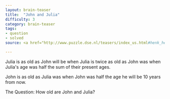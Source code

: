```yaml
---
layout: brain-teaser
title:  "John and Julia"
difficulty: 3
category: brain-teaser
tags:
- question
- solved
source: <a href="http://www.puzzle.dse.nl/teasers/index_us.html#henk_helma">Ultimate Puzzle Size</a>

---
```


Julia is as old as John will be when Julia is twice as old as John was when Julia's age was half the sum of their present ages.

John is as old as Julia was when John was half the age he will be 10 years from now.

The Question: How old are John and Julia?
